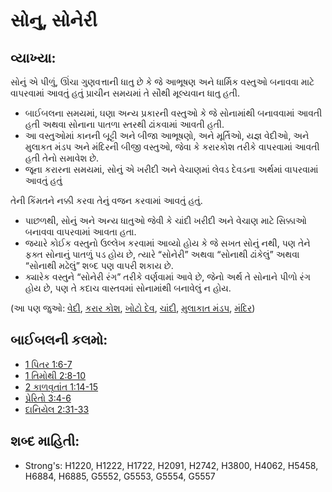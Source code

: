 # સોનુ, સોનેરી 

## વ્યાખ્યા: 

સોનું એ પીળું, ઊંચા ગુણવત્તાની ધાતુ  છે કે જે આભૂષણ અને ધાર્મિક વસ્તુઓ બનાવવા માટે વાપરવામાં આવતું હતું
પ્રાચીન સમયમાં તે સૌથી મૂલ્યવાન ધાતુ હતી.

* બાઈબલના સમયમાં, ઘણા અન્ય પ્રકારની વસ્તુઓ કે જે સોનામાંથી બનાવવામાં આવતી હતી અથવા સોનાના પાતળા સ્તરથી ઢાંકવામાં આવતી હતી.
* આ વસ્તુઓમાં કાનની બૂટ્ટી અને બીજા આભૂષણો, અને મૂર્તિઓ, યજ્ઞ વેદીઓ, અને મુલાકત મંડપ અને મંદિરની બીજી વસ્તુઓ, જેવા કે કરારકોશ તરીકે વાપરવામાં આવતી હતી તેનો સમાવેશ છે.
* જૂના કરારના સમયમાં, સોનું એ ખરીદી અને વેચાણમાં લેવડ દેવડના અર્થમાં વાપરવામાં આવતું હતું

તેની કિંમતને નક્કી કરવા તેનું વજન કરવામાં આવતું હતું.

* પાછળથી, સોનું અને અન્ય ધાતુઓ જેવી કે ચાંદી ખરીદી અને વેચાણ માટે સિક્કાઓ બનાવવા વાપરવામાં આવતા હતા.
* જયારે કોઈક વસ્તુનો ઉલ્લેખ કરવામાં આવ્યો હોય કે જે સખત સોનું નથી, પણ તેને ફક્ત સોનાનું પાતળું પડ હોય છે, ત્યારે “સોનેરી” અથવા “સોનાથી ઢાંકેલું” અથવા “સોનાથી મઢેલું” શબ્દ પણ વાપરી શકાય છે.
* ક્યારેક વસ્તુને “સોનેરી રંગ” તરીકે વર્ણવામાં આવે છે, જેનો અર્થ તે સોનાને પીળો રંગ હોય છે, પણ તે કદાચ વાસ્તવમાં સોનામાંથી બનાવેલું ન હોય.

(આ પણ જુઓ: [વેદી](../kt/altar.md), [કરાર કોશ](../kt/arkofthecovenant.md), [ખોટો દેવ](../kt/falsegod.md), [ચાંદી](../other/silver.md), [મુલાકાત મંડપ](../kt/tabernacle.md), [મંદિર](../kt/temple.md))

## બાઈબલની કલમો: 

* [1 પિતર 1:6-7](rc://gu/tn/help/1pe/01/06)
* [1 તિમોથી 2:8-10](rc://gu/tn/help/1ti/02/08)
* [2 કાળવૃતાંત 1:14-15](rc://gu/tn/help/2ch/01/14)
* [પ્રેરિતો 3:4-6](rc://gu/tn/help/act/03/04)
* [દાનિયેલ 2:31-33](rc://gu/tn/help/dan/02/31)

## શબ્દ માહિતી: 

* Strong's: H1220, H1222, H1722, H2091, H2742, H3800, H4062, H5458, H6884, H6885, G5552, G5553, G5554, G5557
